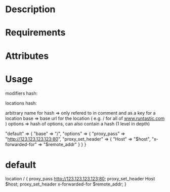 Description
===========

Requirements
============

Attributes
==========

Usage
=====



modifiers hash:





locations hash:

arbitrary name for hash => only refered to in comment and as a key for a location
base => base url for the location ( e.g. / for all of www.runtastic.com )
options => hash of options, can also contain a hash (1 level in depth)

  "default" => {
    "base" => "/",
    "options" => {
      "proxy_pass" => "http://123.123.123.123:80",
      "proxy_set_header" => {
        "Host" => "$host",
        "x-forwarded-for" => "$remote_addr"
      }
    }
  }


  # default
  location / {
    proxy_pass http://123.123.123.123:80;
    proxy_set_header Host $host;
    proxy_set_header x-forwarded-for $remote_addr;
  }

